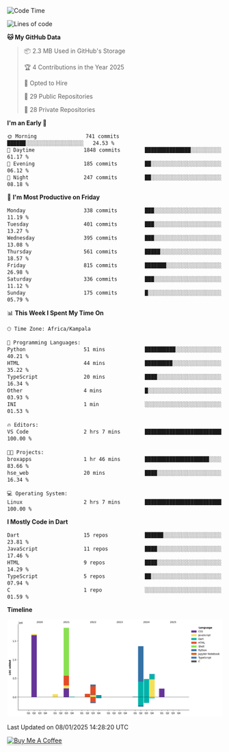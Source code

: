 <!--START_SECTION:waka-->
![Code Time](http://img.shields.io/badge/Code%20Time-942%20hrs%2015%20mins-blue)

![Lines of code](https://img.shields.io/badge/From%20Hello%20World%20I%27ve%20Written-6.8%20million%20lines%20of%20code-blue)

**🐱 My GitHub Data** 

> 📦 2.3 MB Used in GitHub's Storage 
 > 
> 🏆 4 Contributions in the Year 2025
 > 
> 💼 Opted to Hire
 > 
> 📜 29 Public Repositories 
 > 
> 🔑 28 Private Repositories 
 > 
**I'm an Early 🐤** 

```text
🌞 Morning                741 commits         ██████░░░░░░░░░░░░░░░░░░░   24.53 % 
🌆 Daytime                1848 commits        ███████████████░░░░░░░░░░   61.17 % 
🌃 Evening                185 commits         ██░░░░░░░░░░░░░░░░░░░░░░░   06.12 % 
🌙 Night                  247 commits         ██░░░░░░░░░░░░░░░░░░░░░░░   08.18 % 
```
📅 **I'm Most Productive on Friday** 

```text
Monday                   338 commits         ███░░░░░░░░░░░░░░░░░░░░░░   11.19 % 
Tuesday                  401 commits         ███░░░░░░░░░░░░░░░░░░░░░░   13.27 % 
Wednesday                395 commits         ███░░░░░░░░░░░░░░░░░░░░░░   13.08 % 
Thursday                 561 commits         █████░░░░░░░░░░░░░░░░░░░░   18.57 % 
Friday                   815 commits         ███████░░░░░░░░░░░░░░░░░░   26.98 % 
Saturday                 336 commits         ███░░░░░░░░░░░░░░░░░░░░░░   11.12 % 
Sunday                   175 commits         █░░░░░░░░░░░░░░░░░░░░░░░░   05.79 % 
```


📊 **This Week I Spent My Time On** 

```text
🕑︎ Time Zone: Africa/Kampala

💬 Programming Languages: 
Python                   51 mins             ██████████░░░░░░░░░░░░░░░   40.21 % 
HTML                     44 mins             █████████░░░░░░░░░░░░░░░░   35.22 % 
TypeScript               20 mins             ████░░░░░░░░░░░░░░░░░░░░░   16.34 % 
Other                    4 mins              █░░░░░░░░░░░░░░░░░░░░░░░░   03.93 % 
INI                      1 min               ░░░░░░░░░░░░░░░░░░░░░░░░░   01.53 % 

🔥 Editors: 
VS Code                  2 hrs 7 mins        █████████████████████████   100.00 % 

🐱‍💻 Projects: 
broxapps                 1 hr 46 mins        █████████████████████░░░░   83.66 % 
hse_web                  20 mins             ████░░░░░░░░░░░░░░░░░░░░░   16.34 % 

💻 Operating System: 
Linux                    2 hrs 7 mins        █████████████████████████   100.00 % 
```

**I Mostly Code in Dart** 

```text
Dart                     15 repos            ██████░░░░░░░░░░░░░░░░░░░   23.81 % 
JavaScript               11 repos            ████░░░░░░░░░░░░░░░░░░░░░   17.46 % 
HTML                     9 repos             ████░░░░░░░░░░░░░░░░░░░░░   14.29 % 
TypeScript               5 repos             ██░░░░░░░░░░░░░░░░░░░░░░░   07.94 % 
C                        1 repo              ░░░░░░░░░░░░░░░░░░░░░░░░░   01.59 % 
```



**Timeline**

![Lines of Code chart](https://raw.githubusercontent.com/drexhacker/drexhacker/main/assets/bar_graph.png)


 Last Updated on 08/01/2025 14:28:20 UTC
<!--END_SECTION:waka-->

<a href="https://www.buymeacoffee.com/drexsoftorg" target="_blank"><img src="https://www.buymeacoffee.com/assets/img/custom_images/orange_img.png" alt="Buy Me A Coffee" style="height: 41px !important;width: 174px !important;box-shadow: 0px 3px 2px 0px rgba(190, 190, 190, 0.5) !important;-webkit-box-shadow: 0px 3px 2px 0px rgba(190, 190, 190, 0.5) !important;" ></a>


<!---
drexhacker/drexhacker is a ✨ special ✨ repository because its `README.md` (this file) appears on your GitHub profile.
You can click the Preview link to take a look at your changes.
--->
